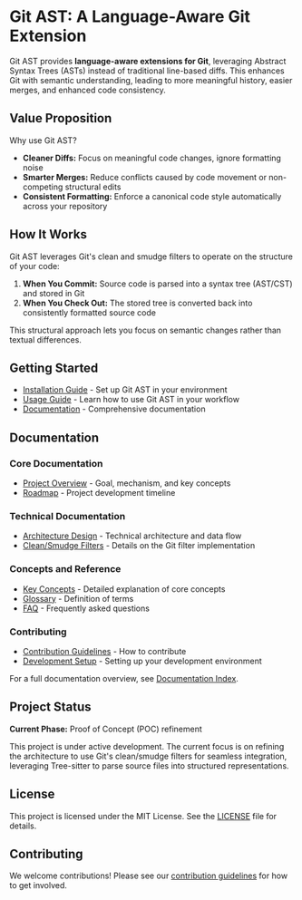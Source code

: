 # Git AST: A Language-Aware Git Extension

Git AST provides **language-aware extensions for Git**, leveraging Abstract Syntax Trees (ASTs) instead of traditional line-based diffs. This enhances Git with semantic understanding, leading to more meaningful history, easier merges, and enhanced code consistency.

## Value Proposition

Why use Git AST?

- **Cleaner Diffs:** Focus on meaningful code changes, ignore formatting noise
- **Smarter Merges:** Reduce conflicts caused by code movement or non-competing structural edits
- **Consistent Formatting:** Enforce a canonical code style automatically across your repository

## How It Works

Git AST leverages Git's clean and smudge filters to operate on the structure of your code:

1. **When You Commit:** Source code is parsed into a syntax tree (AST/CST) and stored in Git
2. **When You Check Out:** The stored tree is converted back into consistently formatted source code

This structural approach lets you focus on semantic changes rather than textual differences.

## Getting Started

- [Installation Guide](./docs/getting-started/installation.md) - Set up Git AST in your environment
- [Usage Guide](./docs/getting-started/usage.md) - Learn how to use Git AST in your workflow
- [Documentation](./docs/start-here.md) - Comprehensive documentation

## Documentation

### Core Documentation
- [Project Overview](./docs/overview.md) - Goal, mechanism, and key concepts
- [Roadmap](./docs/roadmap.md) - Project development timeline

### Technical Documentation
- [Architecture Design](./docs/architecture/design.md) - Technical architecture and data flow
- [Clean/Smudge Filters](./docs/architecture/clean-smudge-filters.md) - Details on the Git filter implementation

### Concepts and Reference
- [Key Concepts](./docs/concepts/key-concepts.md) - Detailed explanation of core concepts
- [Glossary](./docs/concepts/glossary.md) - Definition of terms
- [FAQ](./docs/concepts/faq.md) - Frequently asked questions

### Contributing
- [Contribution Guidelines](./docs/contributing/guidelines.md) - How to contribute
- [Development Setup](./docs/contributing/development-setup.md) - Setting up your development environment

For a full documentation overview, see [Documentation Index](./docs/README.md).

## Project Status

**Current Phase:** Proof of Concept (POC) refinement

This project is under active development. The current focus is on refining the architecture to use Git's clean/smudge filters for seamless integration, leveraging Tree-sitter to parse source files into structured representations.

## License

This project is licensed under the MIT License. See the [LICENSE](LICENSE) file for details.

## Contributing

We welcome contributions! Please see our [contribution guidelines](./docs/contributing/guidelines.md) for how to get involved.
